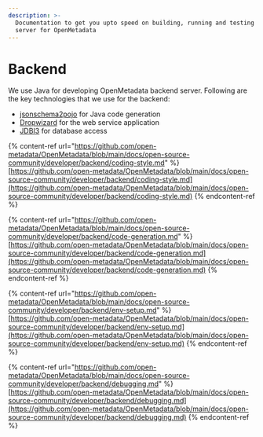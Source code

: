 ```yaml
---
description: >-
  Documentation to get you upto speed on building, running and testing backend
  server for OpenMetadata
---
```


# Backend

We use Java for developing OpenMetadata backend server. Following are the key technologies that we use for the backend:

* [jsonschema2pojo](https://www.jsonschema2pojo.org) for Java code generation
* [Dropwizard](https://www.dropwizard.io/en/latest/) for the web service application
* [JDBI3](http://jdbi.org) for database access

{% content-ref url="https://github.com/open-metadata/OpenMetadata/blob/main/docs/open-source-community/developer/backend/coding-style.md" %}
[https://github.com/open-metadata/OpenMetadata/blob/main/docs/open-source-community/developer/backend/coding-style.md](https://github.com/open-metadata/OpenMetadata/blob/main/docs/open-source-community/developer/backend/coding-style.md)
{% endcontent-ref %}

{% content-ref url="https://github.com/open-metadata/OpenMetadata/blob/main/docs/open-source-community/developer/backend/code-generation.md" %}
[https://github.com/open-metadata/OpenMetadata/blob/main/docs/open-source-community/developer/backend/code-generation.md](https://github.com/open-metadata/OpenMetadata/blob/main/docs/open-source-community/developer/backend/code-generation.md)
{% endcontent-ref %}

{% content-ref url="https://github.com/open-metadata/OpenMetadata/blob/main/docs/open-source-community/developer/backend/env-setup.md" %}
[https://github.com/open-metadata/OpenMetadata/blob/main/docs/open-source-community/developer/backend/env-setup.md](https://github.com/open-metadata/OpenMetadata/blob/main/docs/open-source-community/developer/backend/env-setup.md)
{% endcontent-ref %}

{% content-ref url="https://github.com/open-metadata/OpenMetadata/blob/main/docs/open-source-community/developer/backend/debugging.md" %}
[https://github.com/open-metadata/OpenMetadata/blob/main/docs/open-source-community/developer/backend/debugging.md](https://github.com/open-metadata/OpenMetadata/blob/main/docs/open-source-community/developer/backend/debugging.md)
{% endcontent-ref %}
